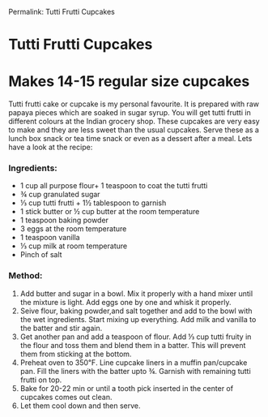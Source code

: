 Permalink: Tutti Frutti Cupcakes

# Tutti Frutti Cupcakes

# Makes 14-15 regular size cupcakes

Tutti frutti cake or cupcake is my personal favourite. It is prepared with raw papaya pieces which are soaked in sugar syrup. You will get tutti frutti in different colours at the Indian grocery shop. These cupcakes are very easy to make and they are less sweet than the usual cupcakes. Serve these as a lunch box snack or tea time snack or even as a dessert after a meal. 
Lets have a look at the recipe:

### Ingredients:
* 1 cup all purpose flour+ 1 teaspoon to coat the tutti frutti
* ¾ cup granulated sugar
* ⅓ cup tutti frutti + 1½ tablespoon to garnish
* 1 stick butter or ½ cup butter at the room temperature
* 1 teaspoon baking powder
* 3 eggs at the room temperature
* 1 teaspoon vanilla
* ⅓ cup milk at room temperature
* Pinch of salt

### Method:
1. Add butter and sugar in a bowl. Mix it properly with a hand mixer until the mixture is light. Add eggs one by one and whisk it properly. 
2. Seive flour, baking powder,and salt together and add to the bowl with the wet ingredients. Start mixing up everything.  Add milk and vanilla to the batter and stir again. 
3. Get another pan and add a teaspoon of flour. Add ⅓ cup tutti fruity in the flour and toss them and blend them in a batter. This will prevent them from sticking at the bottom.
4. Preheat oven to 350℉. Line cupcake liners in a muffin pan/cupcake pan. Fill the liners with the batter upto ¾. Garnish with remaining tutti frutti on top. 
5. Bake for 20-22 min or until a tooth pick inserted in the center of cupcakes comes out clean. 
6. Let them cool down and then serve. 